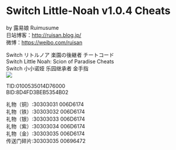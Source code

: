 # 
# Switch Little-Noah v1.0.4 Cheats
by 露易娘 Ruimusume</br>
日站博客：http://ruisan.blog.jp/</br>
微博：https://weibo.com/ruisan</br>

Switch リトルノア 楽園の後継者 チートコード</br>
Switch Little Noah: Scion of Paradise Cheats</br>
Switch 小小诺娅 乐园继承者 金手指</br>
<img src="https://store-jp.nintendo.com/dw/image/v2/BFGJ_PRD/on/demandware.static/-/Sites-all-master-catalog/ja_JP/dw80ea403f/products/D70010000049101/heroBanner/f3c4703b6b8a32a70dd2b7c26b957dd73dec74b7f3e24bdb736dcdd69fe80290.jpg"/>

TID:0100535014D76000</br>
BID:8D4FD3BEB5354B02

礼物（铜）:30303031 006D6174</br>
礼物（铁）:30303032 006D6174</br>
礼物（银）:30303033 006D6174</br>
礼物（紫）:30303034 006D6174</br>
礼物（金）:30303035 006D6174</br>
传送门碎片:30303035 00696472</br>
